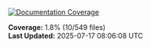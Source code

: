 <!-- Documentation Coverage Badge - Auto-generated by pre-commit hook -->
[![Documentation Coverage](https://img.shields.io/badge/Documentation%20Coverage-1.8%25-red?style=flat&logo=gitbook&logoColor=white)](./documentation-coverage-report.html)

**Coverage:** 1.8% (10/549 files)  
**Last Updated:** 2025-07-17 08:06:08 UTC
